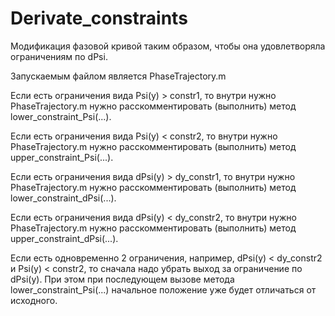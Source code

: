 # Derivate_constraints
Модификация фазовой кривой таким образом, чтобы она удовлетворяла ограничениям по dPsi.

Запускаемым файлом является PhaseTrajectory.m

Если есть ограничения вида Psi(y) > constr1, то внутри нужно PhaseTrajectory.m нужно расскомментировать (выполнить)
метод lower_constraint_Psi(...).

Если есть ограничения вида Psi(y) < constr2, то внутри нужно PhaseTrajectory.m нужно расскомментировать (выполнить)
метод upper_constraint_Psi(...).

Если есть ограничения вида dPsi(y) > dy_constr1, то внутри нужно PhaseTrajectory.m нужно расскомментировать (выполнить)
метод lower_constraint_dPsi(...).

Если есть ограничения вида dPsi(y) < dy_constr2, то внутри нужно PhaseTrajectory.m нужно расскомментировать (выполнить)
метод upper_constraint_dPsi(...).

Если есть одновременно 2 ограничения, например, dPsi(y) < dy_constr2 и Psi(y) < constr2, то сначала надо убрать выход
за ограничение по dPsi(y). При этом при последующем вызове метода lower_constraint_Psi(...) начальное положение уже будет
отличаться от исходного.

